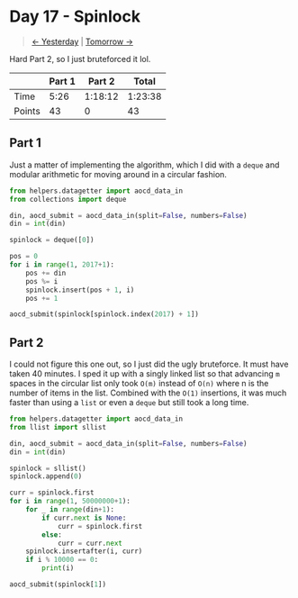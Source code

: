 # Day 17 - Spinlock

> [<- Yesterday](16.md) | [Tomorrow ->](18.md)

Hard Part 2, so I just bruteforced it lol.

|        | Part 1 | Part 2  | Total   |
|--------|--------|---------|---------|
| Time   | 5:26   | 1:18:12 | 1:23:38 |
| Points | 43     | 0       | 43      |

## Part 1

Just a matter of implementing the algorithm, which I did with a `deque` and modular arithmetic for moving around in a circular fashion.

```python
from helpers.datagetter import aocd_data_in
from collections import deque

din, aocd_submit = aocd_data_in(split=False, numbers=False)
din = int(din)

spinlock = deque([0])

pos = 0
for i in range(1, 2017+1):
    pos += din
    pos %= i
    spinlock.insert(pos + 1, i)
    pos += 1

aocd_submit(spinlock[spinlock.index(2017) + 1])
```

## Part 2

I could not figure this one out, so I just did the ugly bruteforce. It must have taken 40 minutes. I sped it up with a singly linked list so that advancing `m` spaces in the circular list only took `O(m)` instead of `O(n)` where n is the number of items in the list. Combined with the `O(1)` insertions, it was much faster than using a `list` or even a `deque` but still took a long time.

```python
from helpers.datagetter import aocd_data_in
from llist import sllist

din, aocd_submit = aocd_data_in(split=False, numbers=False)
din = int(din)

spinlock = sllist()
spinlock.append(0)

curr = spinlock.first
for i in range(1, 50000000+1):
    for _ in range(din+1):
        if curr.next is None:
            curr = spinlock.first
        else:
            curr = curr.next
    spinlock.insertafter(i, curr)
    if i % 10000 == 0:
        print(i)

aocd_submit(spinlock[1])
```
